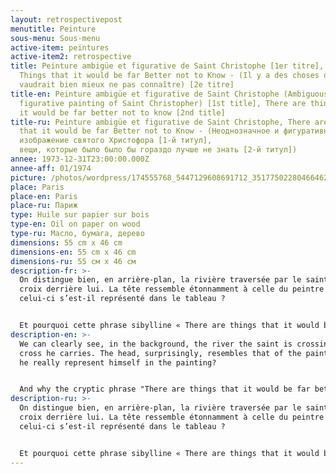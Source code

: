 ```yaml
---
layout: retrospectivepost
menutitle: Peinture
sous-menu: Sous-menu
active-item: peintures
active-item2: retrospective
title: Peinture ambigüe et figurative de Saint Christophe [1er titre], There are
  Things that it would be far Better not to Know - (Il y a des choses qu'il
  vaudrait bien mieux ne pas connaître) [2e titre]
title-en: Peinture ambigüe et figurative de Saint Christophe (Ambiguous and
  figurative painting of Saint Christopher) [1st title], There are things that
  it would be far better not to know [2nd title]
title-ru: Peinture ambigüe et figurative de Saint Christophe, There are Things
  that it would be far Better not to Know - (Неоднозначное и фигуративное
  изображение святого Христофора [1-й титул],                          Есть
  вещи, которые было было бы гораздо лучше не знать [2-й титул])
annee: 1973-12-31T23:00:00.000Z
annee-aff: 01/1974
picture: /photos/wordpress/174555768_5447129608691712_3517750228046646207_n.jpg
place: Paris
place-en: Paris
place-ru: Париж
type: Huile sur papier sur bois
type-en: Oil on paper on wood
type-ru: Масло, бумага, дерево
dimensions: 55 cm x 46 cm
dimensions-en: 55 cm x 46 cm
dimensions-ru: 55 см x 46 см
description-fr: >-
  On distingue bien, en arrière-plan, la rivière traversée par le saint, la
  croix derrière lui. La tête ressemble étonnamment à celle du peintre ;
  celui-ci s’est-il représenté dans le tableau ?


  Et pourquoi cette phrase sibylline « There are things that it would be far better not to know » (Il y a des choses qu’il vaudrait bien mieux ne jamais connaître) ? De quoi parle le peintre ? Des souvenirs passés ? Choses indicibles mais représentables sur la toile à condition qu'elles soient ambiguës et abstraites.
description-en: >-
  We can clearly see, in the background, the river the saint is crossing and the
  cross he carries. The head, surprisingly, resembles that of the painter; did
  he really represent himself in the painting?


  And why the cryptic phrase "There are things that it would be far better not to know"? What is the painter referring to? Past memories? Things that are unspeakable but representable on the canvas provided they are ambiguous and abstract.
description-ru: >-
  On distingue bien, en arrière-plan, la rivière traversée par le saint, la
  croix derrière lui. La tête ressemble étonnamment à celle du peintre ;
  celui-ci s’est-il représenté dans le tableau ?


  Et pourquoi cette phrase sibylline « There are things that it would be far better not to know » (Il y a des choses qu’il vaudrait bien mieux ne jamais connaître) ? De quoi parle le peintre ? Des souvenirs passés ? Choses indicibles mais représentables sur la toile à condition qu'elles soient ambiguës et abstraites.
---
```

